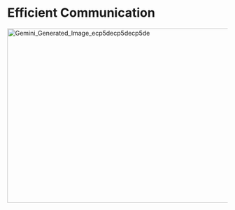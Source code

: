 # Efficient Communication
<img width="550" height="400" alt="Gemini_Generated_Image_ecp5decp5decp5de" src="https://github.com/user-attachments/assets/96d745e4-8e46-47cf-8e32-97e66e36f6ce" />



